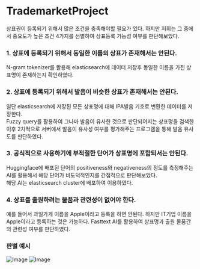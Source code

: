 # TrademarketProject

상표권이 등록되기 위해서 많은 조건을 충족해야할 필요가 있다. 하지만 저희는 그 중에서 중요도가 높은 조건 4가지를 선별하여 상표등록 가능성 여부를 판단해보았다. 

### 1. 상표에 등록되기 위해서 동일한 이름의 상표가 존재해서는 안된다.   
  N-gram tokenizer를 활용해 elasticsearch에 데이터 저장후 동일한 이름을 가진 상표명이 존재하는지 확인하였다.  


  
### 2. 상표에 등록되기 위해서 발음이 비슷한 상표가 존재해서는 안된다.   
  일단 elasticsearch에 저장된 모든 상표명에 대해 IPA발음 기호로 변환한 데이터를 저장한다.  
  Fuzzy query를 활용하여 그나마 발음이 유사한 것으로 판단되어지는 상표명을 검색한 이후 2차적으로 서버에서 발음이 유사성 여부를 평가해주는 프로그램을 통해 발음 유사도를 판단하였다.  


  
### 3. 공식적으로 사용하기에 부적절한 단어가 상표명에 포함되서는 안된다.  
   Huggingface에 배포된 단어의 positiveness와 negativeness의 정도를 측정해주는 AI를 활용해서 해당 단어가 비도덕적인지를 간접적으로 판단해보았다.  
   해당 AI는 elasticsearch cluster에 배포하여 이용하였다. 



### 4. 상표를 출원하려는 물품과 관련성이 없어야 한다.  
   예를 들어서 과일가게 이름을 Apple이라고 등록을 하면 안된다. 하지만 IT기업 이름을 Apple이라고 등록하는 것은 가능하다.
   Fasttext AI를 활용하여 상표명과 출원 물품간의 관련성 여부를 판단하였다. 

### 판별 예시
![Image](https://github.com/user-attachments/assets/75664ac4-1bf8-4e0d-840b-4377ea0b66be)
![Image](https://github.com/user-attachments/assets/0924dad4-2c4c-46a3-b1ad-23d636c2583a)
